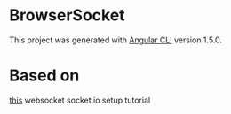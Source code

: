 # BrowserSocket

This project was generated with [Angular CLI](https://github.com/angular/angular-cli) version 1.5.0.

# Based on

[this](https://tutorialedge.net/typescript/angular/angular-socket-io-tutorial/) websocket socket.io setup tutorial
